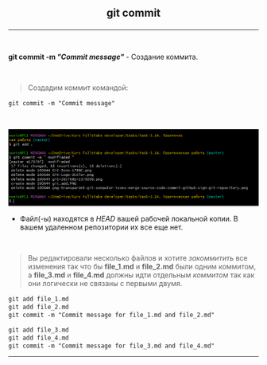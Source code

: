 ## <p style='text-align:center'>git commit</p>
---
<br>

**git commit -m *"Commit message"*** - Создание коммита.

<br>

>Создадим коммит командой:

```bash=
git commit -m "Commit message"
```
<br>

![git commit](git.commit.PNG)
- Файл(-ы) находятся в *HEAD* вашей рабочей локальной копии. В вашем удаленном репозитории их все еще нет.

<br>

>Вы редактировали несколько файлов и хотите *закоммитить* все изменения так что бы **file_1.md** и **file_2.md** были одним коммитом, a **file_3.md** и **file_4.md** должны идти отдельным *коммитом* так как они логически не связаны с первыми двумя.
```bash=
git add file_1.md
git add file_2.md
git commit -m "Commit message for file_1.md and file_2.md"
```
```bash=
git add file_3.md
git add file_4.md
git commit -m "Commit message for file_3.md and file_4.md"
```
---
